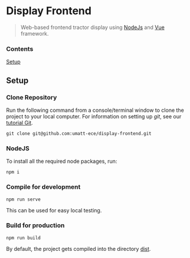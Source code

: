 # Display Frontend
> Web-based frontend tractor display using [NodeJs](https://nodejs.org/en/about) and [Vue](https://vuejs.org/) framework.

### Contents
[Setup](#setup)

## Setup

### Clone Repository
Run the following command from a console/terminal window to clone the project to your local computer. For information on setting up _git_, see our [tutorial Git](https://github.com/umatt-ece/new-members-package/blob/main/1-development/Git.md).
```shell
git clone git@github.com:umatt-ece/display-frontend.git
```

### NodeJS

To install all the required node packages, run:
```shell
npm i
```

### Compile for development
```
npm run serve
```
This can be used for easy local testing. 

### Build for production

```
npm run build
```
By default, the project gets compiled into the directory [dist](./dist).
